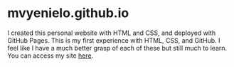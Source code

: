 # mvyenielo.github.io
I created this personal website with HTML and CSS, and deployed with GitHub Pages. This is my first experience with HTML, CSS, and GitHub. I feel like I have a much better grasp of each of these but still much to learn. You can access my site [here](https://mvyenielo.github.io/).
